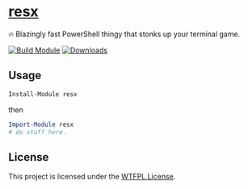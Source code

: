 ﻿
# [resx](https://www.powershellgallery.com/packages/resx)

🔥 Blazingly fast PowerShell thingy that stonks up your terminal game.

[![Build Module](https://github.com/chadnpc/resx/actions/workflows/build_module.yaml/badge.svg)](https://github.com/chadnpc/resx/actions/workflows/build_module.yaml)
[![Downloads](https://img.shields.io/powershellgallery/dt/resx.svg?style=flat&logo=powershell&color=blue)](https://www.powershellgallery.com/packages/resx)

## Usage

```PowerShell
Install-Module resx
```

then

```PowerShell
Import-Module resx
# do stuff here.
```

## License

This project is licensed under the [WTFPL License](LICENSE).
